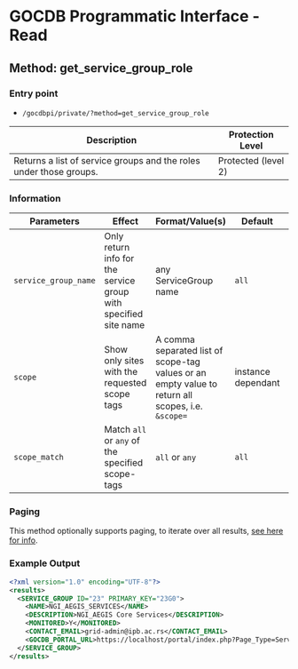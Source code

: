 # GOCDB Programmatic Interface - Read

## Method: get_service_group_role

### Entry point

- `/gocdbpi/private/?method=get_service_group_role`

| Description | Protection Level |
| - | - |
| Returns a list of service groups and the roles under those groups.  | Protected (level 2) |

### Information

| Parameters | Effect | Format/Value(s) | Default | Example |
| - | - | - | - | - |
| `service_group_name` | Only return info for the service group with specified site name | any ServiceGroup name | `all` | `?method=get_service_group_role&service_group_name=NGI_AEGIS_SERVICES` |
| `scope` | Show only sites with the requested scope tags | A comma separated list of scope-tag values or an empty value to return all scopes, i.e. `&scope=` | instance dependant | `?method=get_site&scope=EGI` |
| `scope_match` | Match `all` or `any` of the specified scope-tags | `all` or `any` | `all` | `?method=get_site&scope=Local,EGI&scope_match=any` |

### Paging

This method optionally supports paging, to iterate over all results,
[see here for info](https://wiki.egi.eu/wiki/GOCDB/notifications#Optional_Cursor_Paging_on_Read_API).

### Example Output

```xml
<?xml version="1.0" encoding="UTF-8"?>
<results>
  <SERVICE_GROUP ID="23" PRIMARY_KEY="23G0">
    <NAME>NGI_AEGIS_SERVICES</NAME>
    <DESCRIPTION>NGI_AEGIS Core Services</DESCRIPTION>
    <MONITORED>Y</MONITORED>
    <CONTACT_EMAIL>grid-admin@ipb.ac.rs</CONTACT_EMAIL>
    <GOCDB_PORTAL_URL>https://localhost/portal/index.php?Page_Type=Service_Group&amp;id=23</GOCDB_PORTAL_URL>
  </SERVICE_GROUP>
</results>
```
